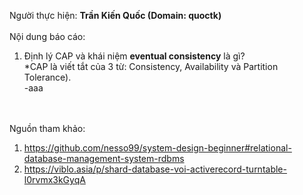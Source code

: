 Người thực hiện: **Trần Kiến Quốc (Domain: quoctk)** <br/><br/>
Nội dung báo cáo: <br/>
1. Định lý CAP và khái niệm **eventual consistency** là gì?<br/>
    *CAP là viết tắt của 3 từ: Consistency, Availability và Partition Tolerance).<br/>
        -aaa






<br/><br/>
Nguồn tham khảo:
1. https://github.com/nesso99/system-design-beginner#relational-database-management-system-rdbms
2. https://viblo.asia/p/shard-database-voi-activerecord-turntable-l0rvmx3kGyqA